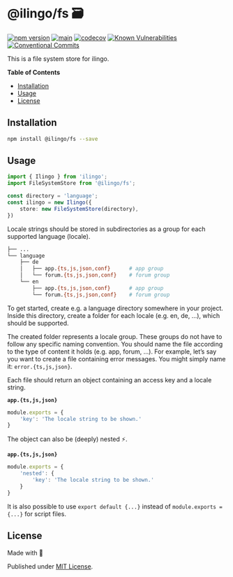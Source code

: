 # @ilingo/fs 🗃️

[![npm version](https://badge.fury.io/js/@ilingo%2Ffs.svg)](https://badge.fury.io/js/@ilingo%2Ffs)
[![main](https://github.com/Tada5hi/ilingo/actions/workflows/main.yml/badge.svg)](https://github.com/Tada5hi/ilingo/actions/workflows/main.yml)
[![codecov](https://codecov.io/gh/tada5hi/ilingo/branch/master/graph/badge.svg?token=CLIA667K6V)](https://codecov.io/gh/tada5hi/ilingo)
[![Known Vulnerabilities](https://snyk.io/test/github/Tada5hi/ilingo/badge.svg)](https://snyk.io/test/github/Tada5hi/ilingo)
[![Conventional Commits](https://img.shields.io/badge/Conventional%20Commits-1.0.0-%23FE5196?logo=conventionalcommits&logoColor=white)](https://conventionalcommits.org)

This is a file system store for ilingo.

**Table of Contents**

- [Installation](#installation)
- [Usage](#usage)
- [License](#license)

## Installation

```bash
npm install @ilingo/fs --save
```

## Usage

```typescript
import { Ilingo } from 'ilingo';
import FileSystemStore from '@ilingo/fs';

const directory = 'language';
const ilingo = new Ilingo({
    store: new FileSystemStore(directory), 
})
```

Locale strings should be stored in subdirectories as a group for each supported language (locale).

```bash
├── ...
└── language
    ├── de
    │   ├── app.{ts,js,json,conf}      # app group
    │   └── forum.{ts,js,json,conf}    # forum group
    └── en
        ├── app.{ts,js,json,conf}      # app group
        └── forum.{ts,js,json,conf}    # forum group
```

To get started, create e.g. a language directory somewhere in your project.
Inside this directory, create a folder for each locale (e.g. en, de, ...), which should be supported.

The created folder represents a locale group. These groups do not have to follow any specific naming convention.
You should name the file according to the type of content it holds (e.g. app, forum, ...).
For example, let’s say you want to create a file containing error messages.
You might simply name it: `error.{ts,js,json}`.

Each file should return an object containing an access key and a locale string.

**`app.{ts,js,json}`**
```typescript
module.exports = {
    'key': 'The locale string to be shown.'
}
```

The object can also be (deeply) nested ⚡.

**`app.{ts,js,json}`**
```typescript
module.exports = {
    'nested': {
        'key': 'The locale string to be shown.'
    }
}
```
It is also possible to use `export default {...}` instead of `module.exports = {...}` for script files.



## License

Made with 💚

Published under [MIT License](./LICENSE).
